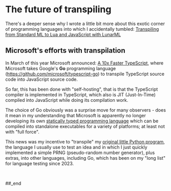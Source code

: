 # The future of transpiling

There's a deeper sense why I wrote a little bit more about this exotic corner of programming languages into which I accidentally tumbled: [Transpiling from Standard ML to Lua and JavaScript with LunarML](https://github.com/practicalcomputerscience/MicrobenchmarkGPHLlanguages/tree/main/03%20-%20source%20code/02%20-%20functional%20languages/Standard%20ML#transpiling-from-standard-ml-to-lua-and-javascript-with-lunarml)

## Microsoft's efforts with transpilation

In March of this year Microsoft announced: [A 10x Faster TypeScript](https://devblogs.microsoft.com/typescript/typescript-native-port/), where Microsoft takes Google's **Go** programming language (https://github.com/microsoft/typescript-go) to transpile TypeScript source code into JavaScript source code.

So far, this has been done with "self-hosting", that is that the TypeScript compiler is implemented in TypeScript, which also is JIT (Just-In-Time) compiled into JavaScript while doing its compilation work.

The choice of Go obviously was a surprise move for many observers - does it mean in my understanding that Microsoft is apparently no longer developing its own [statically typed programming language](https://github.com/practicalcomputerscience/MicrobenchmarkGPHLlanguages/tree/main/03%20-%20source%20code/01%20-%20imperative%20languages/Koka#koka) which can be compiled into standalone executables for a variety of platforms; at least not with "full force".

This news was my incentive to "transpile" my [original little Python program](https://github.com/practicalcomputerscience/MicrobenchmarkGPHLlanguages/tree/main?tab=readme-ov-file#what-this-repository-is-about), the language I usually use to test an idea and in which I just quickly implemented a simple PRNG (pseudo-random number generator), plus extras, into other languages, including Go, which has been on my "long list" for language testing since 2023.

<br/>

##_end
